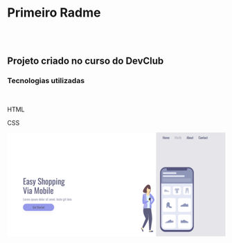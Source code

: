 <h1>Primeiro Radme</h1>
<br>
<br>

<h2>Projeto criado no curso do DevClub</h2>
<h3>Tecnologias utilizadas</h3>
<br>
<p>HTML</p>
<p>CSS</p>


<img src="https://github.com/RafAraujoDev/PROJECTS---2linha-comando/blob/main/assets/Desktop.png?raw=true">
